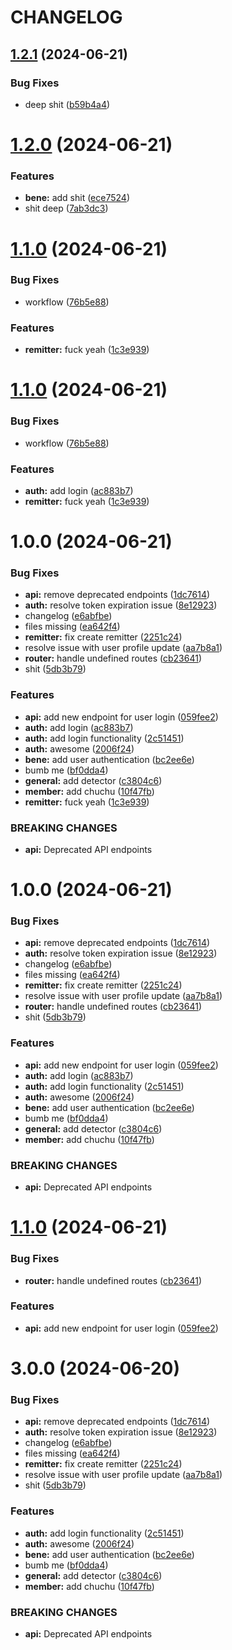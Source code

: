 # CHANGELOG

## [1.2.1](https://github.com/jethroverganio1997/flutter-ci-cd/compare/v1.2.0...v1.2.1) (2024-06-21)


### Bug Fixes

* deep shit ([b59b4a4](https://github.com/jethroverganio1997/flutter-ci-cd/commit/b59b4a4fe60f60e11eb4bdad51a6e309855402ca))

# [1.2.0](https://github.com/jethroverganio1997/flutter-ci-cd/compare/v1.1.0...v1.2.0) (2024-06-21)


### Features

* **bene:** add shit ([ece7524](https://github.com/jethroverganio1997/flutter-ci-cd/commit/ece752438d37fd3aa0c458b27e5f51dd0009872d))
* shit deep ([7ab3dc3](https://github.com/jethroverganio1997/flutter-ci-cd/commit/7ab3dc3d161c1c58319aedb9b30a635f97e0f434))

# [1.1.0](https://github.com/jethroverganio1997/flutter-ci-cd/compare/v1.0.0...v1.1.0) (2024-06-21)


### Bug Fixes

* workflow ([76b5e88](https://github.com/jethroverganio1997/flutter-ci-cd/commit/76b5e886ac4ee0a48e71d19b1849e52e56aa08c0))


### Features

* **remitter:** fuck yeah ([1c3e939](https://github.com/jethroverganio1997/flutter-ci-cd/commit/1c3e939eb4f7c06be9a688de7d95deae427fb946))

# [1.1.0](https://github.com/jethroverganio1997/flutter-ci-cd/compare/release/prod/1.0.0+1...release/prod/1.1.0) (2024-06-21)


### Bug Fixes

* workflow ([76b5e88](https://github.com/jethroverganio1997/flutter-ci-cd/commit/76b5e886ac4ee0a48e71d19b1849e52e56aa08c0))


### Features

* **auth:** add login ([ac883b7](https://github.com/jethroverganio1997/flutter-ci-cd/commit/ac883b721d947a46b78e9efbcd64a8739d21a864))
* **remitter:** fuck yeah ([1c3e939](https://github.com/jethroverganio1997/flutter-ci-cd/commit/1c3e939eb4f7c06be9a688de7d95deae427fb946))

# 1.0.0 (2024-06-21)


### Bug Fixes

* **api:** remove deprecated endpoints ([1dc7614](https://github.com/jethroverganio1997/flutter-ci-cd/commit/1dc76140c5f96c62e7bdc4d834a9b92c930e39d6))
* **auth:** resolve token expiration issue ([8e12923](https://github.com/jethroverganio1997/flutter-ci-cd/commit/8e12923f9b4a2f3f2eb2e47eade080f90ae2211c))
* changelog ([e6abfbe](https://github.com/jethroverganio1997/flutter-ci-cd/commit/e6abfbecf3d3a088d2b1bc3081510aa2ae981979))
* files missing ([ea642f4](https://github.com/jethroverganio1997/flutter-ci-cd/commit/ea642f4760eb05cc22a48828ed04b1df9ddace99))
* **remitter:** fix create remitter ([2251c24](https://github.com/jethroverganio1997/flutter-ci-cd/commit/2251c243c38fe1b8c9e2e7b99dba3525dced4d2e))
* resolve issue with user profile update ([aa7b8a1](https://github.com/jethroverganio1997/flutter-ci-cd/commit/aa7b8a1dc4a2e0d5817100fc826d9f9eda6e0fe2))
* **router:** handle undefined routes ([cb23641](https://github.com/jethroverganio1997/flutter-ci-cd/commit/cb23641ea7ba436b568ce6c9d36f7be71777d9bf))
* shit ([5db3b79](https://github.com/jethroverganio1997/flutter-ci-cd/commit/5db3b7903c2fab87a2a8cc56ed74cad95c6215b6))


### Features

* **api:** add new endpoint for user login ([059fee2](https://github.com/jethroverganio1997/flutter-ci-cd/commit/059fee27bdca2575837a78df10bba8b1d2f83c15))
* **auth:** add login ([ac883b7](https://github.com/jethroverganio1997/flutter-ci-cd/commit/ac883b721d947a46b78e9efbcd64a8739d21a864))
* **auth:** add login functionality ([2c51451](https://github.com/jethroverganio1997/flutter-ci-cd/commit/2c51451e0e73df760db7f02f0207c6abc0821c3c))
* **auth:** awesome ([2006f24](https://github.com/jethroverganio1997/flutter-ci-cd/commit/2006f24f3b6c1c5518ee4048000bba4b9a7bb487))
* **bene:** add user authentication ([bc2ee6e](https://github.com/jethroverganio1997/flutter-ci-cd/commit/bc2ee6e3fff02d89e5e41aa4b34d60336437057c))
* bumb me ([bf0dda4](https://github.com/jethroverganio1997/flutter-ci-cd/commit/bf0dda4d5cb06bc2fa3b8faa9706954e5822882e))
* **general:** add detector ([c3804c6](https://github.com/jethroverganio1997/flutter-ci-cd/commit/c3804c60a025ea242b3520a5aaaecfc73ceef8f0))
* **member:** add chuchu ([10f47fb](https://github.com/jethroverganio1997/flutter-ci-cd/commit/10f47fb5f30f6439b7ea16b5f8fecc367d50587a))
* **remitter:** fuck yeah ([1c3e939](https://github.com/jethroverganio1997/flutter-ci-cd/commit/1c3e939eb4f7c06be9a688de7d95deae427fb946))


### BREAKING CHANGES

* **api:** Deprecated API endpoints

# 1.0.0 (2024-06-21)


### Bug Fixes

* **api:** remove deprecated endpoints ([1dc7614](https://github.com/jethroverganio1997/flutter-ci-cd/commit/1dc76140c5f96c62e7bdc4d834a9b92c930e39d6))
* **auth:** resolve token expiration issue ([8e12923](https://github.com/jethroverganio1997/flutter-ci-cd/commit/8e12923f9b4a2f3f2eb2e47eade080f90ae2211c))
* changelog ([e6abfbe](https://github.com/jethroverganio1997/flutter-ci-cd/commit/e6abfbecf3d3a088d2b1bc3081510aa2ae981979))
* files missing ([ea642f4](https://github.com/jethroverganio1997/flutter-ci-cd/commit/ea642f4760eb05cc22a48828ed04b1df9ddace99))
* **remitter:** fix create remitter ([2251c24](https://github.com/jethroverganio1997/flutter-ci-cd/commit/2251c243c38fe1b8c9e2e7b99dba3525dced4d2e))
* resolve issue with user profile update ([aa7b8a1](https://github.com/jethroverganio1997/flutter-ci-cd/commit/aa7b8a1dc4a2e0d5817100fc826d9f9eda6e0fe2))
* **router:** handle undefined routes ([cb23641](https://github.com/jethroverganio1997/flutter-ci-cd/commit/cb23641ea7ba436b568ce6c9d36f7be71777d9bf))
* shit ([5db3b79](https://github.com/jethroverganio1997/flutter-ci-cd/commit/5db3b7903c2fab87a2a8cc56ed74cad95c6215b6))


### Features

* **api:** add new endpoint for user login ([059fee2](https://github.com/jethroverganio1997/flutter-ci-cd/commit/059fee27bdca2575837a78df10bba8b1d2f83c15))
* **auth:** add login ([ac883b7](https://github.com/jethroverganio1997/flutter-ci-cd/commit/ac883b721d947a46b78e9efbcd64a8739d21a864))
* **auth:** add login functionality ([2c51451](https://github.com/jethroverganio1997/flutter-ci-cd/commit/2c51451e0e73df760db7f02f0207c6abc0821c3c))
* **auth:** awesome ([2006f24](https://github.com/jethroverganio1997/flutter-ci-cd/commit/2006f24f3b6c1c5518ee4048000bba4b9a7bb487))
* **bene:** add user authentication ([bc2ee6e](https://github.com/jethroverganio1997/flutter-ci-cd/commit/bc2ee6e3fff02d89e5e41aa4b34d60336437057c))
* bumb me ([bf0dda4](https://github.com/jethroverganio1997/flutter-ci-cd/commit/bf0dda4d5cb06bc2fa3b8faa9706954e5822882e))
* **general:** add detector ([c3804c6](https://github.com/jethroverganio1997/flutter-ci-cd/commit/c3804c60a025ea242b3520a5aaaecfc73ceef8f0))
* **member:** add chuchu ([10f47fb](https://github.com/jethroverganio1997/flutter-ci-cd/commit/10f47fb5f30f6439b7ea16b5f8fecc367d50587a))


### BREAKING CHANGES

* **api:** Deprecated API endpoints

# [1.1.0](https://github.com/jethroverganio1997/flutter-ci-cd/compare/release/uat/1.0.0+2...release/uat/1.1.0) (2024-06-21)


### Bug Fixes

* **router:** handle undefined routes ([cb23641](https://github.com/jethroverganio1997/flutter-ci-cd/commit/cb23641ea7ba436b568ce6c9d36f7be71777d9bf))


### Features

* **api:** add new endpoint for user login ([059fee2](https://github.com/jethroverganio1997/flutter-ci-cd/commit/059fee27bdca2575837a78df10bba8b1d2f83c15))

# 3.0.0 (2024-06-20)


### Bug Fixes

* **api:** remove deprecated endpoints ([1dc7614](https://github.com/jethroverganio1997/flutter-ci-cd/commit/1dc76140c5f96c62e7bdc4d834a9b92c930e39d6))
* **auth:** resolve token expiration issue ([8e12923](https://github.com/jethroverganio1997/flutter-ci-cd/commit/8e12923f9b4a2f3f2eb2e47eade080f90ae2211c))
* changelog ([e6abfbe](https://github.com/jethroverganio1997/flutter-ci-cd/commit/e6abfbecf3d3a088d2b1bc3081510aa2ae981979))
* files missing ([ea642f4](https://github.com/jethroverganio1997/flutter-ci-cd/commit/ea642f4760eb05cc22a48828ed04b1df9ddace99))
* **remitter:** fix create remitter ([2251c24](https://github.com/jethroverganio1997/flutter-ci-cd/commit/2251c243c38fe1b8c9e2e7b99dba3525dced4d2e))
* resolve issue with user profile update ([aa7b8a1](https://github.com/jethroverganio1997/flutter-ci-cd/commit/aa7b8a1dc4a2e0d5817100fc826d9f9eda6e0fe2))
* shit ([5db3b79](https://github.com/jethroverganio1997/flutter-ci-cd/commit/5db3b7903c2fab87a2a8cc56ed74cad95c6215b6))


### Features

* **auth:** add login functionality ([2c51451](https://github.com/jethroverganio1997/flutter-ci-cd/commit/2c51451e0e73df760db7f02f0207c6abc0821c3c))
* **auth:** awesome ([2006f24](https://github.com/jethroverganio1997/flutter-ci-cd/commit/2006f24f3b6c1c5518ee4048000bba4b9a7bb487))
* **bene:** add user authentication ([bc2ee6e](https://github.com/jethroverganio1997/flutter-ci-cd/commit/bc2ee6e3fff02d89e5e41aa4b34d60336437057c))
* bumb me ([bf0dda4](https://github.com/jethroverganio1997/flutter-ci-cd/commit/bf0dda4d5cb06bc2fa3b8faa9706954e5822882e))
* **general:** add detector ([c3804c6](https://github.com/jethroverganio1997/flutter-ci-cd/commit/c3804c60a025ea242b3520a5aaaecfc73ceef8f0))
* **member:** add chuchu ([10f47fb](https://github.com/jethroverganio1997/flutter-ci-cd/commit/10f47fb5f30f6439b7ea16b5f8fecc367d50587a))


### BREAKING CHANGES

* **api:** Deprecated API endpoints
